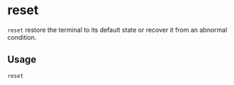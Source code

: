 # reset

`reset` restore the terminal to its default state or recover it from an abnormal condition.

## Usage

```console
reset
```
